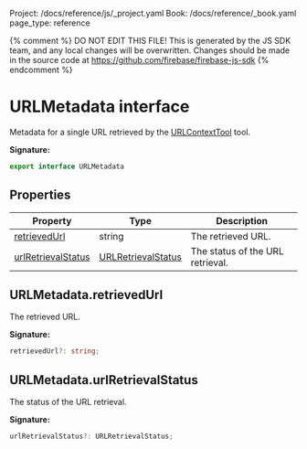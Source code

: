 Project: /docs/reference/js/_project.yaml
Book: /docs/reference/_book.yaml
page_type: reference

{% comment %}
DO NOT EDIT THIS FILE!
This is generated by the JS SDK team, and any local changes will be
overwritten. Changes should be made in the source code at
https://github.com/firebase/firebase-js-sdk
{% endcomment %}

# URLMetadata interface
Metadata for a single URL retrieved by the [URLContextTool](./ai.urlcontexttool.md#urlcontexttool_interface) tool.

<b>Signature:</b>

```typescript
export interface URLMetadata 
```

## Properties

|  Property | Type | Description |
|  --- | --- | --- |
|  [retrievedUrl](./ai.urlmetadata.md#urlmetadataretrievedurl) | string | The retrieved URL. |
|  [urlRetrievalStatus](./ai.urlmetadata.md#urlmetadataurlretrievalstatus) | [URLRetrievalStatus](./ai.md#urlretrievalstatus) | The status of the URL retrieval. |

## URLMetadata.retrievedUrl

The retrieved URL.

<b>Signature:</b>

```typescript
retrievedUrl?: string;
```

## URLMetadata.urlRetrievalStatus

The status of the URL retrieval.

<b>Signature:</b>

```typescript
urlRetrievalStatus?: URLRetrievalStatus;
```
